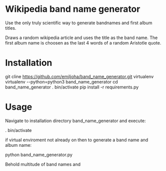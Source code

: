 # Wikipedia band name generator
Use the only truly scientific way to generate bandnames and first album titles.

Draws a random wikipedia article and uses the title as the band name. The first album name is choosen as the last 4 words of a random Aristotle quote.

# Installation
git cline https://github.com/emiljoha/band_name_generator.git
virtualenv virtualenv --python=python3 band_name_generator
cd band_name_generator
. bin/activate
pip install -r requirements.py

# Usage
Navigate to installation directory band_name_generator and execute:

. bin/activate

if virtual enviroment not already on then to generate a band name and album name:

python band_name_generator.py

Behold multitude of band names and 